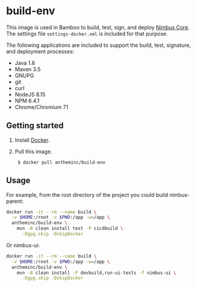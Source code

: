 # build-env
This image is used in Bamboo to build, test, sign, and deploy [Nimbus Core](https://github.com/openanthem/nimbus-core). The settings file `settings-docker.xml` is included for that purpose.

The following applications are included to support the build, test, signature, and deployment processes:
* Java 1.8
* Maven 3.5
* GNUPG
* git
* curl
* NodeJS 8.15
* NPM 6.4.1
* Chrome/Chromium 71

## Getting started

1. Install [Docker](https://www.docker.com/products/docker-desktop).
2. Pull this image.

	    $ docker pull antheminc/build-env

## Usage

For example, from the root directory of the project you could build nimbus-parent:

```sh
docker run -it --rm --name build \
  -v $HOME:/root -v $PWD:/app -w=/app \
  antheminc/build-env \
    mvn -B clean install test -P cicdbuild \
      -Dgpg.skip -DskipDocker
```

Or nimbus-ui:

```sh
docker run -it --rm --name build \
  -v $HOME:/root -v $PWD:/app -w=/app \
  antheminc/build-env \
    mvn -B clean install -P devbuild,run-ui-tests -f nimbus-ui \
      -Dgpg.skip -DskipDocker
```